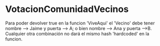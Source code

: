 # VotacionComunidadVecinos

Para poder devolver true en la funcion 'ViveAqui' el 'Vecino' debe tener nombre --> Jaime y puerta --> A; o bien nombre --> Ana y puerta -->B.
Cualquier otra combinación no dará el mismo hash 'hardcoded' en la funcion. 
